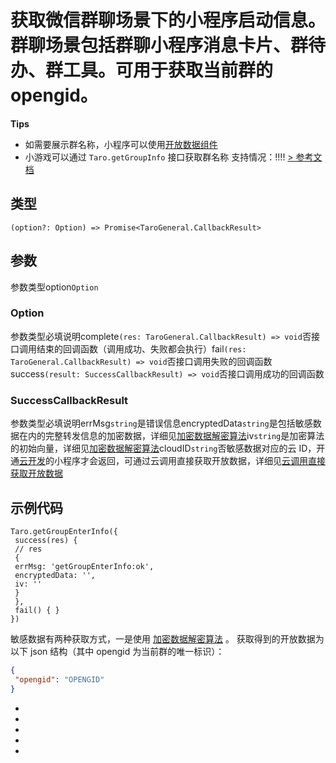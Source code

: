 # 获取微信群聊场景下的小程序启动信息。群聊场景包括群聊小程序消息卡片、群待办、群工具。可用于获取当前群的 opengid。
**Tips**

- 如需要展示群名称，小程序可以使用[开放数据组件](../../../components/open/open-data.html)
- 小游戏可以通过 `Taro.getGroupInfo` 接口获取群名称
支持情况：!!!!
[> 参考文档
](https://developers.weixin.qq.com/miniprogram/dev/api/open-api/group/wx.getGroupEnterInfo.html)
## 类型[​](getGroupEnterInfo.html#类型)
```tsx
(option?: Option) => Promise<TaroGeneral.CallbackResult>
```

## 参数[​](getGroupEnterInfo.html#参数)
参数类型option`Option`
### Option[​](getGroupEnterInfo.html#option)
参数类型必填说明complete`(res: TaroGeneral.CallbackResult) => void`否接口调用结束的回调函数（调用成功、失败都会执行）fail`(res: TaroGeneral.CallbackResult) => void`否接口调用失败的回调函数success`(result: SuccessCallbackResult) => void`否接口调用成功的回调函数
### SuccessCallbackResult[​](getGroupEnterInfo.html#successcallbackresult)
参数类型必填说明errMsg`string`是错误信息encryptedData`string`是包括敏感数据在内的完整转发信息的加密数据，详细见[加密数据解密算法](https://developers.weixin.qq.com/miniprogram/dev/framework/open-ability/signature.html)iv`string`是加密算法的初始向量，详细见[加密数据解密算法](https://developers.weixin.qq.com/miniprogram/dev/framework/open-ability/signature.html)cloudID`string`否敏感数据对应的云 ID，开通[云开发](https://developers.weixin.qq.com/miniprogram/dev/wxcloud/basis/getting-started.html)的小程序才会返回，可通过云调用直接获取开放数据，详细见[云调用直接获取开放数据](https://developers.weixin.qq.com/miniprogram/dev/framework/open-ability/signature.html#method-cloud)
## 示例代码[​](getGroupEnterInfo.html#示例代码)
```tsx
Taro.getGroupEnterInfo({
 success(res) {
 // res
 {
 errMsg: 'getGroupEnterInfo:ok',
 encryptedData: '',
 iv: ''
 }
 },
 fail() { }
})
```

敏感数据有两种获取方式，一是使用 [加密数据解密算法](https://developers.weixin.qq.com/miniprogram/dev/framework/open-ability/signature.html#%E5%8A%A0%E5%AF%86%E6%95%B0%E6%8D%AE%E8%A7%A3%E5%AF%86%E7%AE%97%E6%B3%95) 。 获取得到的开放数据为以下 json 结构（其中 opengid 为当前群的唯一标识）：
```json
{
 "opengid": "OPENGID"
}
```

- 
- 

- 
- 

-
